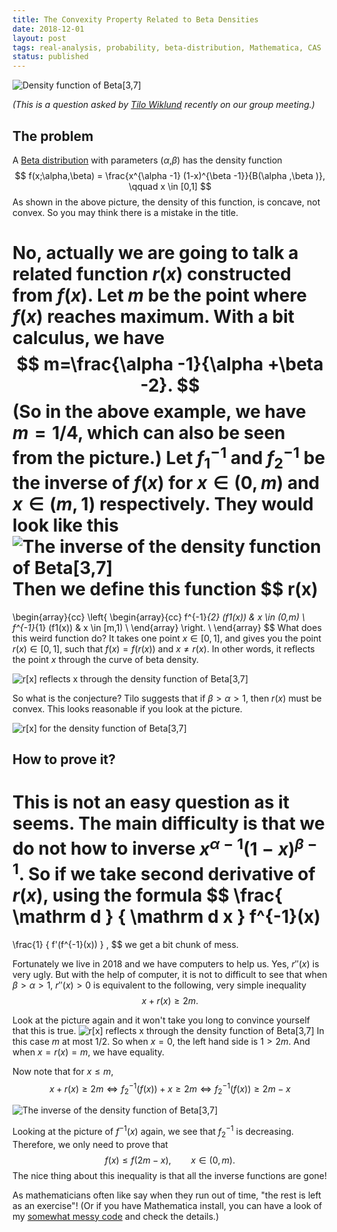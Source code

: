 ```yaml
---
title: The Convexity Property Related to Beta Densities
date: 2018-12-01
layout: post
tags: real-analysis, probability, beta-distribution, Mathematica, CAS
status: published
---
```


![Density function of Beta\[3,7\]]({static}/images/2018-12-01-beta/beta-density.png)

*(This is a question asked by [Tilo Wiklund](https://katalog.uu.se/profile/?id=N15-1140) recently on our group meeting.)*

<!-- END_SUMMARY -->

## The problem

A [Beta distribution](https://en.wikipedia.org/wiki/Beta_distribution) with parameters ($\alpha$,$\beta$) has the density function
$$ 
f(x;\alpha,\beta) = \frac{x^{\alpha -1} (1-x)^{\beta -1}}{B(\alpha ,\beta )}, \qquad x \in
[0,1]
$$
As shown in the above picture, the density of this function, is concave, not convex. So you may think there is a mistake in
the title.

No, actually we are going to talk a related function $r(x)$ constructed from $f(x)$. Let $m$ be the
point where $f(x)$ reaches maximum. With a bit calculus, we have
$$
m=\frac{\alpha -1}{\alpha +\beta -2}.
$$
(So in the above example, we have $m=1/4$, which can also be seen from the picture.)
Let $f^{-1}_{1}$ and $f^{-1}_{2}$ be the inverse of $f(x)$ for $x \in (0,m)$ and $x \in (m,1)$
respectively. They would look like this
![The inverse of the density function of Beta\[3,7\]]({static}/images/2018-12-01-beta/beta-density-inverse.png)
Then we define this function
$$
r(x)
=
\begin{array}{cc}
\left\{ 
\begin{array}{cc}
 f^{-1}_{2} (f1(x)) & x \in (0,m) \\
 f^{-1}_{1} (f1(x)) & x \in [m,1) \\
\end{array}
\right.
 \\
\end{array}
$$
What does this weird function do? It takes one point $x \in [0,1]$, and gives you the point $r(x)
\in [0,1]$, such that $f(x)=f(r(x))$ and $x \ne r(x)$. In other words, it reflects the point $x$
through the curve of beta density.

![r\[x\] reflects x through the density function of Beta\[3,7\]]({static}/images/2018-12-01-beta/beta-density-reflect.png)

So what is the conjecture? Tilo suggests that if $\beta>\alpha>1$, then $r(x)$ must be convex. This
looks reasonable if you look at the picture.

![r\[x\] for the density function of Beta\[3,7\]]({static}/images/2018-12-01-beta/beta-density-r.png)

## How to prove it?

This is not an easy question as it seems. The main difficulty is that we do not how to inverse
$x^{\alpha-1}(1-x)^{\beta-1}$. So if we take second derivative of $r(x)$, using the formula
$$
\frac{
\mathrm d
}
{
\mathrm d x
}
f^{-1}(x)
=
\frac{1}
{
f'(f^{-1}(x))
}
,
$$
we get a bit chunk of mess.

Fortunately we live in 2018 and we have computers to help us. Yes, $r''(x)$ is very ugly. But with
the help of computer, it is not to difficult to see that when $\beta>\alpha>1$, $r''(x)>0$ is
equivalent to the following, very simple inequality
$$
x + r(x) \ge 2 m.
$$

Look at the picture again and it won't take you long to convince yourself that this is true.
![r\[x\] reflects x through the density function of Beta\[3,7\]]({static}/images/2018-12-01-beta/beta-density-reflect.png)
In this case $m$ at most $1/2$. So when $x=0$, the left hand side is $1> 2m$. And when $x=r(x)=m$,
we have equality.

Now note that for $x \leq m$,
$$
x+r(x)\geq 2 m\Leftrightarrow {f_2^{-1}}(f(x))+x\geq 2 m\Leftrightarrow {f_2^{-1}}(f(x))\geq 2 m-x
$$

![The inverse of the density function of Beta\[3,7\]]({static}/images/2018-12-01-beta/beta-density-inverse.png)

Looking at the picture of $f^{-1}(x)$ again, we see that ${f_2^{-1}}$ is decreasing.
Therefore, we only need to prove that
$$
f(x) \le f(2m - x), \qquad x \in (0,m).
$$
The nice thing about this inequality is that all the inverse functions are gone!

As mathematicians often like say when they run out of time, "the rest is left as an exercise"! (Or if
you have Mathematica install, you can have a look of my [somewhat messy code]({static}/doc/beta-2.nb) and check the details.)
